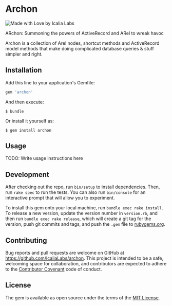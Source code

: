 # Archon
![Made with Love by Icalia Labs](https://img.shields.io/badge/With%20love%20by-Icalia%20Labs-ff3434.svg)

ARchon: Summoning the powers of ActiveRecord and ARel to wreak havoc

Archon is a collection of Arel nodes, shortcut methods and ActiveRecord model methods that make
doing complicated database queries & stuff simpler and right.

## Installation

Add this line to your application's Gemfile:

```ruby
gem 'archon'
```

And then execute:

    $ bundle

Or install it yourself as:

    $ gem install archon

## Usage

TODO: Write usage instructions here

## Development

After checking out the repo, run `bin/setup` to install dependencies. Then, run `rake spec` to run the tests. You can also run `bin/console` for an interactive prompt that will allow you to experiment.

To install this gem onto your local machine, run `bundle exec rake install`. To release a new version, update the version number in `version.rb`, and then run `bundle exec rake release`, which will create a git tag for the version, push git commits and tags, and push the `.gem` file to [rubygems.org](https://rubygems.org).

## Contributing

Bug reports and pull requests are welcome on GitHub at https://github.com/IcaliaLabs/archon. This project is intended to be a safe, welcoming space for collaboration, and contributors are expected to adhere to the [Contributor Covenant](http://contributor-covenant.org) code of conduct.


## License

The gem is available as open source under the terms of the [MIT License](http://opensource.org/licenses/MIT).
